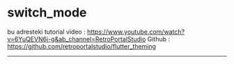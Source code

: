 # switch_mode

bu adresteki tutorial video : https://www.youtube.com/watch?v=6YuQEVN6j-g&ab_channel=RetroPortalStudio
Github : https://github.com/retroportalstudio/flutter_theming
<HR>
